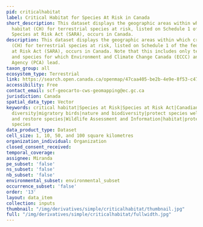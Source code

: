 ```yaml
---
pid: criticalhabitat
label: Critical Habitat for Species At Risk in Canada
short_description: This dataset displays the geographic areas within which critical
  habitat (CH) for terrestrial species at risk, listed on Schedule 1 of the federal
  Species at Risk Act (SARA), occurs in Canada.
description: This dataset displays the geographic areas within which critical habitat
  (CH) for terrestrial species at risk, listed on Schedule 1 of the federal Species
  at Risk Act (SARA), occurs in Canada. Note that this includes only terrestrial species
  and species for which Environment and Climate Change Canada (ECCC) and Parks Canada
  Agency (PCA) lead.
taxon_group: all
ecosystem_type: Terrestrial
link: https://search.open.canada.ca/openmap/47caa405-be2b-4e9e-8f53-c478ade2ca74
accessibility: Free
contact_email: scf-geocarto-cws-geomapping@ec.gc.ca
jurisdiction: Canada
spatial_data_type: Vector
keywords: critical habitat|Species at Risk|Species at Risk Act|Canadian Wildlife Service|biological
  diversity|migratory birds|nature and biodiversity|protect species well-being|protect
  and restore species|Wildlife Assessment and Information|habitat|protected species|environment|endangered
  species
data_product_type: Dataset
cell_size: 1, 10, 50, and 100 square kilometres
organization_individual: Organization
closed_consent_received: 
temporal_coverage: 
assignee: Miranda
pe_subset: 'false'
ns_subset: 'false'
nb_subset: 'false'
environmental_subset: environmental_subset
occurrence_subset: 'false'
order: '13'
layout: data_item
collection: inputs
thumbnail: "/img/derivatives/simple/criticalhabitat/thumbnail.jpg"
full: "/img/derivatives/simple/criticalhabitat/fullwidth.jpg"
---
```


